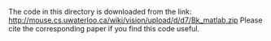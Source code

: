 The code in this directory is downloaded from the link: http://mouse.cs.uwaterloo.ca/wiki/vision/upload/d/d7/Bk_matlab.zip 
Please cite the corresponding paper if you find this code useful.

